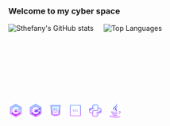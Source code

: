 <h3>Welcome to my cyber space</h3>

<div style="display: flex; align-items: center; gap: 20px;">
  <img src="https://github-readme-stats.vercel.app/api?username=sthefanygsa&show_icons=true&theme=neon" alt="Sthefany's GitHub stats" style="height: 150px;">
  <img src="https://github-readme-stats.vercel.app/api/top-langs/?username=sthefanygsa&layout=compact&theme=neon" alt="Top Languages" style="height: 150px;">
</div>

<div style="display: flex; margin-top: 10px;">
  <img src="./images/cpp.png" alt="C++" width="30" style="margin-right: 10px;">
  <img src="./images/csharp.png" alt="C#" width="30" style="margin-right: 10px;">
  <img src="./images/html.png" alt="HTML" width="30" style="margin-right: 10px;">
  <img src="./images/sql.png" alt="SQL" width="30" style="margin-right: 10px;">
  <img src="./images/python.png" alt="Python" width="30" style="margin-right: 10px;">
  <img src="./images/java.png" alt="Java" width="30" style="margin-right: 10px;">
</div>
